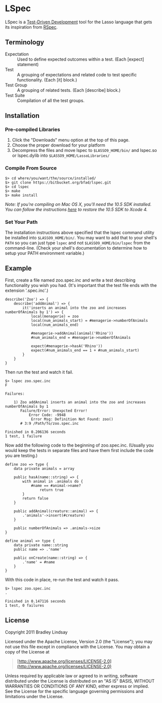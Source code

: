 LSpec
=====

LSpec is a [Test-Driven Development](http://en.wikipedia.org/wiki/Test-driven_development) tool for the Lasso language that gets its inspiration from [RSpec](https://github.com/rspec/rspec).


Terminology
-----------

<dl>
    <dt>Expectation</dt><dd>Used to define expected outcomes within a test. (Each [expect] statement)</dd>
    <dt>Test</dt><dd>A grouping of expectations and related code to test specific functionality. (Each [it] block.)</dd>
    <dt>Test Group</dt><dd>A grouping of related tests. (Each [describe] block.)</dd>
    <dt>Test Suite</dt><dd>Compilation of all the test groups.</dd>
</dl>


Installation
------------

### Pre-compiled Libraries

1. Click the "Downloads" menu option at the top of this page.
2. Choose the proper download for your platform
3. Decompress the files and move lspec to `$LASSO9_HOME/bin/` and lspec.so or lspec.dylib into `$LASSO9_HOME/LassoLibraries/`

### Compile From Source

    $> cd where/you/want/the/source/installed/
    $> git clone https://bitbucket.org/bfad/lspec.git
    $> cd lspec
    $> make
    $> make install

_Note: If you're compiling on Mac OS X, you'll need the 10.5 SDK installed. You can follow the instructions [here](http://hints.macworld.com/article.php?story=20110318050811544) to restore the 10.5 SDK to Xcode 4._

### Set Your Path

The installation instructions above specified that the lspec command utility be installed into `$LASSO9_HOME/bin/`. You may want to add that to your shell's `PATH` so you can just type `lspec` and not `$LASSO9_HOME/bin/lspec` from the command-line. (Check your shell's documentation to determine how to setup your PATH environment variable.)


Example
-------

First, create a file named zoo.spec.inc and write a test describing functionality you wish you had. (It's important that the test file ends with the extension '.spec.inc'.)

    describe('Zoo') => {
        describe('addAnimal') => {
            it('inserts an animal into the zoo and increases numberOfAnimals by 1') => {
                local(menagerie) = zoo
                local(num_animals_start) = #menagerie->numberOfAnimals
                local(num_animals_end)
                
                #menagerie->addAnimal(animal('Rhino'))
                #num_animals_end = #menagerie->numberOfAnimals
                
                expect(#menagerie->hasA('Rhino'))
                expect(#num_animals_end == 1 + #num_animals_start)
            }
        }
    }
    
Then run the test and watch it fail.

    $> lspec zoo.spec.inc
    F

    Failures:

        1) Zoo addAnimal inserts an animal into the zoo and increases numberOfAnimals by 1
           Failure/Error: Unexpcted Error!
               Error Code: -9948
                Error Msg: Definition Not Found: zoo()
           # 3:9 /Path/To/zoo.spec.inc

    Finished in 0.206136 seconds
    1 test, 1 failure

Now add the following code to the beginning of zoo.spec.inc. (Usually you would keep the tests in separate files and have them first include the code you are testing.)
    
    define zoo => type {
        data private animals = array

        public hasA(name::string) => {
            with animal in .animals do {
                #name == #animal->name?
                    return true
            }
            return false
        }

        public addAnimal(creature::animal) => {
            .'animals'->insert(#creature)
        }

        public numberOfAnimals => .animals->size
    }

    define animal => type {
        data private name::string
        public name => .'name'

        public onCreate(name::string) => {
            .'name' = #name
        }
    }

With this code in place, re-run the test and watch it pass.

    $> lspec zoo.spec.inc
    .

    Finished in 0.147116 seconds
    1 test, 0 failures


License
-------

Copyright 2011 Bradley Lindsay

Licensed under the Apache License, Version 2.0 (the "License");
you may not use this file except in compliance with the License.
You may obtain a copy of the License at

>    [http://www.apache.org/licenses/LICENSE-2.0](http://www.apache.org/licenses/LICENSE-2.0)

Unless required by applicable law or agreed to in writing, software
distributed under the License is distributed on an "AS IS" BASIS,
WITHOUT WARRANTIES OR CONDITIONS OF ANY KIND, either express or implied.
See the License for the specific language governing permissions and
limitations under the License.
